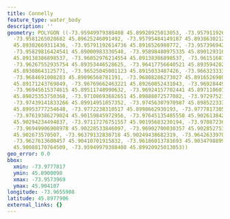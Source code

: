 ```yaml
---
title: Connelly
feature_type: water_body
description: ''
geometry: POLYGON ((-73.95949979388408 45.89920925013053, -73.95791192614736 45.89813407226917,
  -73.9581265028682 45.89625246091492, -73.95795484149187 45.89386302127707, -73.95791192614736
  45.89302669311436, -73.95791192614736 45.8916526980772, -73.95739694201662 45.8905176330598,
  -73.95829816424541 45.89000983330548, -73.95898480975335 45.89012931601856, -73.95975728594945
  45.89138386898537, -73.96052976214554 45.89138386898537, -73.9615168150625 45.89236956929398,
  -73.96267552935754 45.89353446528625, -73.96417756640521 45.89359420288405, -73.96516461932306
  45.89308643125771, -73.96525045001123 45.8915033487426, -73.96632333361721 45.89069685539476,
  -73.9684691008283 45.89096568781191, -73.96808286273027 45.8916526980772, -73.96683831774794
  45.89171243769849, -73.96769662463221 45.89260852431043, -73.96928449236894 45.89353446528625,
  -73.96945615374615 45.89511748990632, -73.96924157702441 45.89711860739459, -73.96988530718784
  45.89825353750368, -73.97108693682651 45.89888072577082, -73.97297521197314 45.89971696577239,
  -73.97439141833266 45.89914951857352, -73.97456307970987 45.89852233334251, -73.97597928606939
  45.89953777254648, -73.9772238310517 45.8998662930193, -73.97778173052697 45.9015685952439,
  -73.97619386279024 45.90159845972956, -73.97645135485558 45.90261384267624, -73.97430558764449
  45.90294234494837, -73.97117276751557 45.90195683230194, -73.97087236010567 45.90255411478184,
  -73.96949906908978 45.90228533846097, -73.96902700030357 45.9028527536125, -73.96512170397854
  45.902673570507, -73.96379132830718 45.90249438682319, -73.96426339709338 45.90350975338509,
  -73.9627613600457 45.90410701915832, -73.96186013781693 45.90347988992754, -73.96040101611287
  45.90088170764509, -73.95949979388408 45.89920925013053))
geo_error: 0.0
bbox:
  xmin: -73.9777817
  ymin: 45.8900098
  xmax: -73.9573969
  ymax: 45.904107
longitude: -73.9655908
latitude: 45.8977906
external_links: {}
---
```


